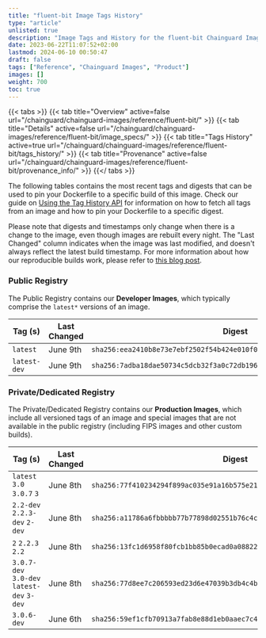```yaml
---
title: "fluent-bit Image Tags History"
type: "article"
unlisted: true
description: "Image Tags and History for the fluent-bit Chainguard Image"
date: 2023-06-22T11:07:52+02:00
lastmod: 2024-06-10 00:50:47
draft: false
tags: ["Reference", "Chainguard Images", "Product"]
images: []
weight: 700
toc: true
---
```


{{< tabs >}}
{{< tab title="Overview" active=false url="/chainguard/chainguard-images/reference/fluent-bit/" >}}
{{< tab title="Details" active=false url="/chainguard/chainguard-images/reference/fluent-bit/image_specs/" >}}
{{< tab title="Tags History" active=true url="/chainguard/chainguard-images/reference/fluent-bit/tags_history/" >}}
{{< tab title="Provenance" active=false url="/chainguard/chainguard-images/reference/fluent-bit/provenance_info/" >}}
{{</ tabs >}}

The following tables contains the most recent tags and digests that can be used to pin your Dockerfile to a specific build of this image. Check our guide on [Using the Tag History API](/chainguard/chainguard-images/using-the-tag-history-api/) for information on how to fetch all tags from an image and how to pin your Dockerfile to a specific digest.

Please note that digests and timestamps only change when there is a change to the image, even though images are rebuilt every night. The "Last Changed" column indicates when the image was last modified, and doesn't always reflect the latest build timestamp. For more information about how our reproducible builds work, please refer to [this blog post](https://www.chainguard.dev/unchained/reproducing-chainguards-reproducible-image-builds).

### Public Registry
The Public Registry contains our **Developer Images**, which typically comprise the `latest*` versions of an image.

| Tag (s)       | Last Changed | Digest                                                                    |
|---------------|--------------|---------------------------------------------------------------------------|
|  `latest`     | June 9th     | `sha256:eea2410b8e73e7ebf2502f54b424e010f09b0baa5a0b5cf40f7fc594dda36975` |
|  `latest-dev` | June 9th     | `sha256:7adba18dae50734c5dcb32f3a0c72db1965c142fe414cce9ccda34bcbccb9661` |


### Private/Dedicated Registry
The Private/Dedicated Registry contains our **Production Images**, which include all versioned tags of an image and special images that are not available in the public registry (including FIPS images and other custom builds).

| Tag (s)                                     | Last Changed | Digest                                                                    |
|---------------------------------------------|--------------|---------------------------------------------------------------------------|
|  `latest` `3.0` `3.0.7` `3`                 | June 8th     | `sha256:77f410234294f899ac035e91a16b575e21b50356aa0efe71afe9ffd2deb8ab7f` |
|  `2.2-dev` `2.2.3-dev` `2-dev`              | June 8th     | `sha256:a11786a6fbbbbb77b77898d02551b76c4c224910f97b9fe3083c55b2cb789926` |
|  `2` `2.2.3` `2.2`                          | June 8th     | `sha256:13fc1d6958f80fcb1bb85b0ecad0a08822070f4b2a5e0e54aa2114094c78b412` |
|  `3.0.7-dev` `3.0-dev` `latest-dev` `3-dev` | June 8th     | `sha256:77d8ee7c206593ed23d6e47039b3db4c4b7e2bff16ed7e157e4b7cf7a53f6319` |
|  `3.0.6-dev`                                | June 6th     | `sha256:59ef1cfb70913a7fab8e88d1eb0aaec7c4fc3a64606f688eebfd85c40cfe11f1` |

